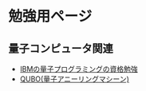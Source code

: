 # 勉強用ページ

## 量子コンピュータ関連

- [IBMの量子プログラミングの資格勉強](./IBMCertified/IBMCertified.md)
- [QUBO(量子アニーリングマシーン)](./QUBO/QUBO.md)
